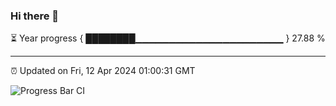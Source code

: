 ### Hi there 👋

⏳ Year progress { ████████▁▁▁▁▁▁▁▁▁▁▁▁▁▁▁▁▁▁▁▁▁▁ } 27.88 %

---

⏰ Updated on Fri, 12 Apr 2024 01:00:31 GMT

![Progress Bar CI](https://github.com/liununu/liununu/workflows/Progress%20Bar%20CI/badge.svg)
